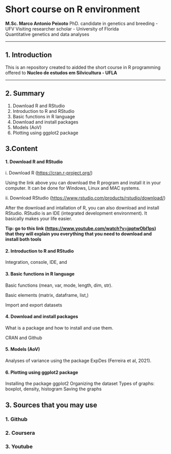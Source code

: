 # Short course on R environment

**M.Sc. Marco Antonio Peixoto**
PhD. candidate in genetics and breeding - UFV
Visiting researcher scholar - University of Florida  
Quantitative genetics and data analyses

---
## 1. Introduction

This is an repository created to aidded the short course in R programming offered to **Nucleo de estudos em Silvicultura - UFLA**

---
## 2. Summary

1. Download R and RStudio
2. Introduction to R and RStudio
3. Basic functions in R language 
4. Download and install packages
5. Models (AoV)
6. Plotting using ggplot2 package

## 3.Content

#### 1. Download R and RStudio

i. Download R (https://cran.r-project.org/) 

Using the link above you can download the R program and install it in your computer. It can be done for Windows, Linux and MAC systems.

ii. Download RStudio (https://www.rstudio.com/products/rstudio/download/)

After the download and intallation of R, you can also download and install RStudio. RStudio is an IDE (integrated development environment). It basically makes your life easier.

**Tip: go to this link (https://www.youtube.com/watch?v=jpptwObI1ps) that they will explain you everything that you need to download and install both tools**

#### 2. Introduction to R and RStudio

Integration, console, IDE, and 

#### 3. Basic functions in R language 

Basic functions (mean, var, mode, length, dim, str).

Basic elements (matrix, dataframe, list,)

Import and export datasets

#### 4. Download and install packages

What is a package and how to install and use them.

CRAN and Github

#### 5. Models (AoV)

Analyses of variance using the package ExpDes (Ferreira et al, 2021).

#### 6. Plotting using **ggplot2** package

Installing the package ggplot2
Organizing the dataset
Types of graphs: boxplot, density, histogram
Saving the graphs

## 3. Sources that you may use

### 1. Github

### 2. Coursera

### 3. Youtube

